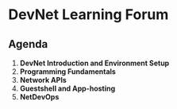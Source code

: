 # DevNet Learning Forum

## Agenda
1. **DevNet Introduction and Environment Setup**
1. **Programming Fundamentals**
1. **Network APIs**
1. **Guestshell and App-hosting**
1. **NetDevOps**
